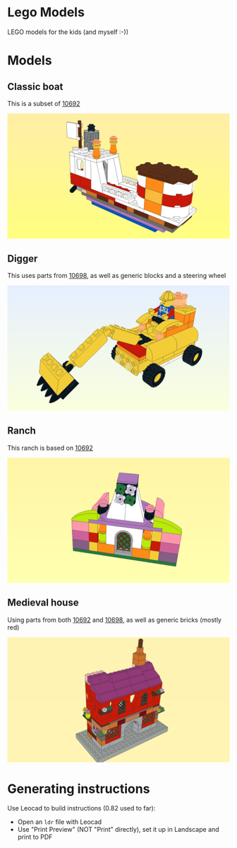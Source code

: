 Lego Models
============

LEGO models for the kids (and myself :-))

# Models

## Classic boat

This is a subset of [10692](http://brickset.com/sets/10692-1/Creative-Bricks)

![Classic boat](classic_boat.png)


## Digger

This uses parts from [10698](http://brickset.com/sets/10698-1), as well as generic blocks and a steering wheel

![Digger](digger.png)


## Ranch

This ranch is based on [10692](http://brickset.com/sets/10692-1/Creative-Bricks)

![Ranch](ranch.png)


## Medieval house

Using parts from both [10692](http://brickset.com/sets/10692-1/Creative-Bricks) and [10698](http://brickset.com/sets/10698-1), as well as generic bricks (mostly red)

![Medieval house](medieval_house.png)

# Generating instructions

Use Leocad to build instructions (0.82 used to far):

* Open an `ldr` file with Leocad
* Use "Print Preview" (NOT "Print" directly), set it up in Landscape and print to PDF


